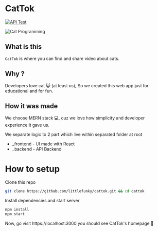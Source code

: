 # CatTok

[![API Test](https://github.com/littlefunky/cattok/actions/workflows/api.js.yml/badge.svg)](https://github.com/littlefunky/cattok/actions/workflows/api.js.yml)

![Cat Programming](https://media.giphy.com/media/aNqEFrYVnsS52/giphy.gif?cid=ecf05e47pgmtxf00n47yfz1csphws8pdtxp8xkqp064rq470&rid=giphy.gif&ct=g)

## What is this

`CatTok` is where you can find and share video about cats.

## Why ?

Developers love cat 😺 (at least us), So we created this web app just for educational and for fun.

## How it was made

We choose MERN stack 💻, cuz we love how simplicity and developer experience it gave us.

We separate logic to 2 part which live within separated folder at root

- \_frontend - UI made with React
- \_backend - API Backend

# How to setup

Clone this repo

```bash
git clone https://github.com/littlefunky/cattok.git && cd cattok
```

Install dependencies and start server

```bash
npm install
npm start
```

Now, go visit https://localhost:3000 you should see CatTok's homepage 🎉
